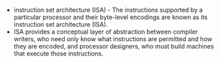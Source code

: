 * instruction set architecture (ISA) - The instructions supported by a particular processor and their byte-level encodings are known as its instruction set architecture (ISA).
* ISA provides a conceptual layer of abstraction between compiler writers, who need only know what instructions are permitted and how they are encoded, and processor designers, who must build machines that execute those instructions.